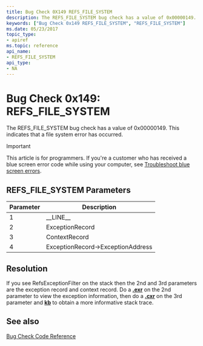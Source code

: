 ```yaml
---
title: Bug Check 0X149 REFS_FILE_SYSTEM
description: The REFS_FILE_SYSTEM bug check has a value of 0x00000149. This indicates that a file system error has occurred.
keywords: ["Bug Check 0x149 REFS_FILE_SYSTEM", "REFS_FILE_SYSTEM"]
ms.date: 05/23/2017
topic_type:
- apiref
ms.topic: reference
api_name:
- REFS_FILE_SYSTEM
api_type:
- NA
---
```


# Bug Check 0x149: REFS\_FILE\_SYSTEM


The REFS\_FILE\_SYSTEM bug check has a value of 0x00000149. This indicates that a file system error has occurred.

> [!IMPORTANT]
> This article is for programmers. If you're a customer who has received a blue screen error code while using your computer, see [Troubleshoot blue screen errors](https://www.windows.com/stopcode).


## REFS\_FILE\_SYSTEM Parameters


| Parameter | Description                          |
|-----------|--------------------------------------|
| 1         | \_\_LINE\_\_                         |
| 2         | ExceptionRecord                      |
| 3         | ContextRecord                        |
| 4         | ExceptionRecord-&gt;ExceptionAddress |


 

## Resolution

If you see RefsExceptionFilter on the stack then the 2nd and 3rd parameters are the exception record and context record. Do a [**.exr**](../debuggercmds/-exr--display-exception-record-.md) on the 2nd parameter to view the exception information, then do a [**.cxr**](../debuggercmds/-cxr--display-context-record-.md) on the 3rd parameter and [**kb**](../debuggercmds/k--kb--kc--kd--kp--kp--kv--display-stack-backtrace-.md)  to obtain a more informative stack trace.

 
## See also

[Bug Check Code Reference](bug-check-code-reference2.md)


 




